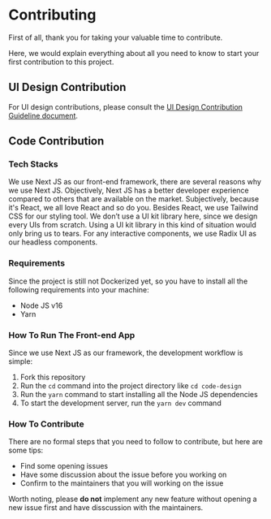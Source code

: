 # Contributing

First of all, thank you for taking your valuable time to contribute.

Here, we would explain everything about all you need to know to start your first contribution to this project.

## UI Design Contribution
For UI design contributions, please consult the [UI Design Contribution Guideline document](https://github.com/nauvalazhar/code-design/blob/main/CONTRIBUTING_DESIGN.md).

## Code Contribution

### Tech Stacks

We use Next JS as our front-end framework, there are several reasons why we use Next JS. Objectively, Next JS has a better developer experience compared to others that are available on the market. Subjectively, because it's React, we all love React and so do you.
Besides React, we use Tailwind CSS for our styling tool. We don’t use a UI kit library here, since we design every UIs from scratch. Using a UI kit library in this kind of situation would only bring us to tears.
For any interactive components, we use Radix UI as our headless components.

### Requirements

Since the project is still not Dockerized yet, so you have to install all the following requirements into your machine:

- Node JS v16
- Yarn

### How To Run The Front-end App

Since we use Next JS as our framework, the development workflow is simple:

1. Fork this repository
2. Run the `cd` command into the project directory like `cd code-design`
3. Run the `yarn` command to start installing all the Node JS dependencies
4. To start the development server, run the `yarn dev` command

### How To Contribute

There are no formal steps that you need to follow to contribute, but here are some tips:
- Find some opening issues
- Have some discussion about the issue before you working on
- Confirm to the maintainers that you will working on the issue

Worth noting, please **do not** implement any new feature without opening a new issue first and have disscussion with the maintainers.

